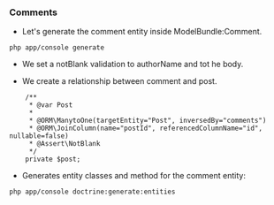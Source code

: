 ### Comments

* Let's generate the comment entity inside ModelBundle:Comment.
```
php app/console generate
```
* We set a notBlank validation to authorName and tot he body.

* We create a relationship between comment and post.
```
    /**
     * @var Post
     *
     * @ORM\ManytoOne(targetEntity="Post", inversedBy="comments")
     * @ORM\JoinColumn(name="postId", referencedColumnName="id", nullable=false)
     * @Assert\NotBlank
     */
    private $post;
```

* Generates entity classes and method for the comment entity:
```
php app/console doctrine:generate:entities
```